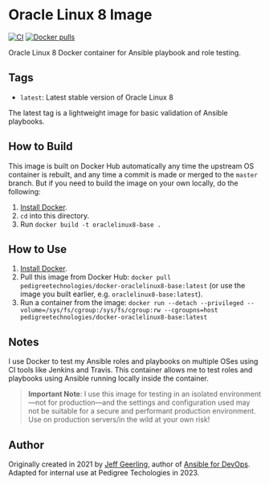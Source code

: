 # Oracle Linux 8 Image

[![CI][Actions]][ActionsBuild] [![Docker pulls][DockerImg]][Docker]

Oracle Linux 8 Docker container for Ansible playbook and role testing.

## Tags

  - `latest`: Latest stable version of Oracle Linux 8

The latest tag is a lightweight image for basic validation of Ansible playbooks.

## How to Build

This image is built on Docker Hub automatically any time the upstream OS container is rebuilt, and any time a commit is made or merged to the `master` branch. But if you need to build the image on your own locally, do the following:

  1. [Install Docker](https://docs.docker.com/engine/installation/).
  2. `cd` into this directory.
  3. Run `docker build -t oraclelinux8-base .`

## How to Use

  1. [Install Docker](https://docs.docker.com/engine/installation/).
  2. Pull this image from Docker Hub: `docker pull pedigreetechnologies/docker-oraclelinux8-base:latest` (or use the image you built earlier, e.g. `oraclelinux8-base:latest`).
  3. Run a container from the image: `docker run --detach --privileged --volume=/sys/fs/cgroup:/sys/fs/cgroup:rw --cgroupns=host pedigreetechnologies/docker-oraclelinux8-base:latest`

## Notes

I use Docker to test my Ansible roles and playbooks on multiple OSes using CI tools like Jenkins and Travis. This container allows me to test roles and playbooks using Ansible running locally inside the container.

> **Important Note**: I use this image for testing in an isolated environment—not for production—and the settings and configuration used may not be suitable for a secure and performant production environment. Use on production servers/in the wild at your own risk!

## Author

Originally created in 2021 by [Jeff Geerling](https://www.jeffgeerling.com/), author of [Ansible for DevOps](https://www.ansiblefordevops.com/).
Adapted for internal use at Pedigree Techologies in 2023.

[Actions]: https://github.com/PedigreeTechnologies/docker-oraclelinux8-base/workflows/Build/badge.svg?branch=master&event=push
[ActionsBuild]: https://github.com/PedigreeTechnologies/docker-oraclelinux8-base/actions?query=workflow%3ABuild
[DockerImg]: https://img.shields.io/docker/pulls/pedigreetechnologies/docker-oraclelinux8-base
[Docker]: https://hub.docker.com/r/pedigreetechnologies/docker-oraclelinux8-base

